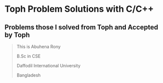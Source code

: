 # Toph Problem Solutions with C/C++
## Problems those I solved from Toph and Accepted by Toph


> This is Abuhena Rony
> 
> B.Sc in CSE
> 
> Daffodil International University
> 
> Bangladesh
>
